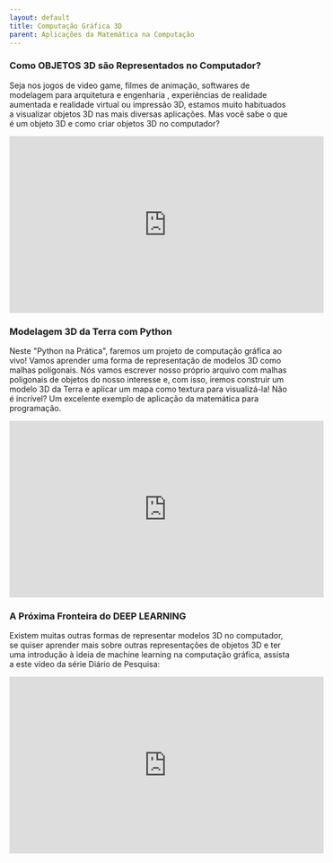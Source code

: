 ```yaml
---
layout: default
title: Computação Gráfica 3D
parent: Aplicações da Matemática na Computação
---
```


### Como OBJETOS 3D são Representados no Computador?

Seja nos jogos de video game, filmes de animação, softwares de modelagem para arquitetura  e engenharia , experiências de realidade aumentada e realidade virtual ou impressão 3D, estamos muito habituados a visualizar objetos 3D nas mais diversas aplicações. Mas você sabe o que é um objeto 3D e como criar objetos 3D no computador?

<iframe width="560" height="315" src="https://www.youtube.com/embed/rEq17GCrGZE" title="YouTube video player" frameborder="0" allow="accelerometer; autoplay; clipboard-write; encrypted-media; gyroscope; picture-in-picture" allowfullscreen></iframe>

### Modelagem 3D da Terra com Python

Neste "Python na Prática", faremos um projeto de computação gráfica ao vivo! Vamos aprender uma forma de representação de modelos 3D como malhas poligonais. Nós vamos escrever nosso próprio arquivo com malhas poligonais de objetos do nosso interesse e, com isso, iremos construir um modelo 3D da Terra e aplicar um mapa como textura para visualizá-la! Não é incrível? Um excelente exemplo de aplicação da matemática para programação.

<iframe width="560" height="315" src="https://www.youtube.com/embed/6RXmgUgB-AU" frameborder="0" allow="accelerometer; autoplay; clipboard-write; encrypted-media; gyroscope; picture-in-picture" allowfullscreen></iframe>

### A Próxima Fronteira do DEEP LEARNING

Existem muitas outras formas de representar modelos 3D no computador, se quiser aprender mais sobre outras representações de objetos 3D e ter uma introdução à ideia de machine learning na computação gráfica, assista a este vídeo da série Diário de Pesquisa:

<iframe width="560" height="315" src="https://www.youtube.com/embed/Ya6g_k5MDzc" frameborder="0" allow="accelerometer; autoplay; clipboard-write; encrypted-media; gyroscope; picture-in-picture" allowfullscreen></iframe>